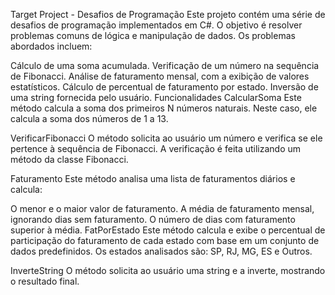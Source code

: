 Target Project - Desafios de Programação
Este projeto contém uma série de desafios de programação implementados em C#. O objetivo é resolver problemas comuns de lógica e manipulação de dados. Os problemas abordados incluem:

Cálculo de uma soma acumulada.
Verificação de um número na sequência de Fibonacci.
Análise de faturamento mensal, com a exibição de valores estatísticos.
Cálculo de percentual de faturamento por estado.
Inversão de uma string fornecida pelo usuário.
Funcionalidades
CalcularSoma
Este método calcula a soma dos primeiros N números naturais. Neste caso, ele calcula a soma dos números de 1 a 13.

VerificarFibonacci
O método solicita ao usuário um número e verifica se ele pertence à sequência de Fibonacci. A verificação é feita utilizando um método da classe Fibonacci.

Faturamento
Este método analisa uma lista de faturamentos diários e calcula:

O menor e o maior valor de faturamento.
A média de faturamento mensal, ignorando dias sem faturamento.
O número de dias com faturamento superior à média.
FatPorEstado
Este método calcula e exibe o percentual de participação do faturamento de cada estado com base em um conjunto de dados predefinidos. Os estados analisados são: SP, RJ, MG, ES e Outros.

InverteString
O método solicita ao usuário uma string e a inverte, mostrando o resultado final.
